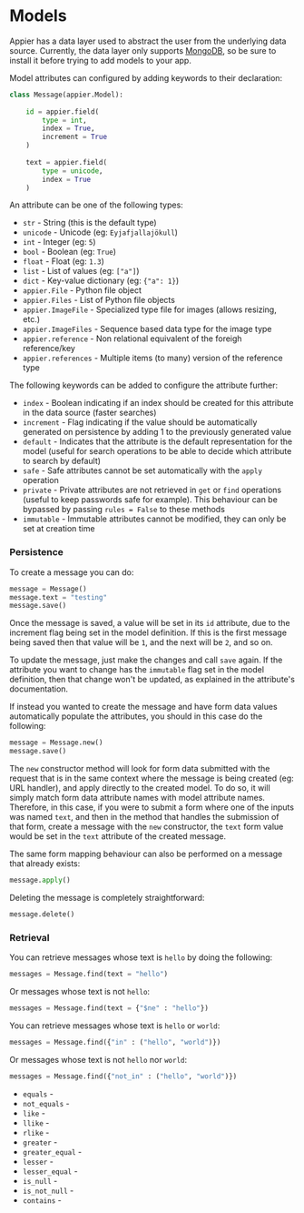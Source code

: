 # Models

Appier has a data layer used to abstract the user from the underlying data source. 
Currently, the data layer only supports [MongoDB](http://www.mongodb.org/), so be
sure to install it before trying to add models to your app.

Model attributes can configured by adding keywords to their declaration:

```python
class Message(appier.Model):
    
    id = appier.field(
        type = int,
        index = True,
        increment = True
    )
    
    text = appier.field(
        type = unicode,
        index = True
    )
```

An attribute can be one of the following types:

* `str` - String (this is the default type)
* `unicode` - Unicode (eg: `Eyjafjallajökull`)
* `int` - Integer (eg: `5`)
* `bool` - Boolean (eg: `True`)
* `float` - Float (eg: `1.3`)
* `list` - List of values (eg: `["a"]`)
* `dict` - Key-value dictionary (eg: `{"a": 1}`)
* `appier.File` - Python file object
* `appier.Files` - List of Python file objects
* `appier.ImageFile` - Specialized type file for images (allows resizing, etc.)
* `appier.ImageFiles` - Sequence based data type for the image type
* `appier.reference` - Non relational equivalent of the foreigh reference/key
* `appier.references` - Multiple items (to many) version of the reference type

The following keywords can be added to configure the attribute further:

* `index` - Boolean indicating if an index should be created for this attribute in 
the data source (faster searches)
* `increment` - Flag indicating if the value should be automatically generated on 
persistence by adding 1 to the previously generated value
* `default` - Indicates that the attribute is the default representation for the model
(useful for search operations to be able to decide which attribute to search by default)
* `safe` - Safe attributes cannot be set automatically with the `apply` operation
* `private` - Private attributes are not retrieved in `get` or `find` operations (useful
to keep passwords safe for example). This behaviour can be bypassed by passing 
`rules = False` to these methods
* `immutable` - Immutable attributes cannot be modified, they can only be set at creation time

### Persistence

To create a message you can do:

```python
message = Message()
message.text = "testing"
message.save()
```

Once the message is saved, a value will be set in its ``id`` attribute, due to the
increment flag being set in the model definition. If this is the first message being
saved then that value will be ``1``, and the next will be ``2``, and so on. 

To update the message, just make the changes and call ``save`` again. If the attribute
you want to change has the ``immutable`` flag set in the model definition, then that
change won't be updated, as explained in the attribute's documentation.

If instead you wanted to create the message and have form data values automatically
populate the attributes, you should in this case do the following:

```python
message = Message.new()
message.save()
```

The ``new`` constructor method will look for form data submitted with the request
that is in the same context where the message is being created (eg: URL handler),
and apply directly to the created model. To do so, it will simply match form data
attribute names with model attribute names. Therefore, in this case, if you were
to submit a form where one of the inputs was named ``text``, and then in the method
that handles the submission of that form, create a message with the ``new`` constructor,
the ``text`` form value would be set in the ``text`` attribute of the created message.

The same form mapping behaviour can also be performed on a message that already exists:

```python
message.apply()
```

Deleting the message is completely straightforward:

```python
message.delete()
```

### Retrieval

You can retrieve messages whose text is ``hello`` by doing the following:

```python
messages = Message.find(text = "hello")
```

Or messages whose text is not ``hello``:

```python
messages = Message.find(text = {"$ne" : "hello"})
```

You can retrieve messages whose text is ``hello`` or ``world``:

```python
messages = Message.find({"in" : ("hello", "world")})
```

Or messages whose text is not ``hello`` nor ``world``:

```python
messages = Message.find({"not_in" : ("hello", "world")})
```

* `equals` - 
* `not_equals` -
* `like` -
* `llike` -
* `rlike` -
* `greater` -
* `greater_equal` -
* `lesser` -
* `lesser_equal` -
* `is_null` -
* `is_not_null` -
* `contains` -
